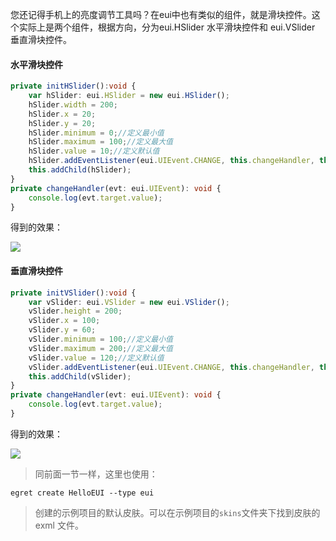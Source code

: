 您还记得手机上的亮度调节工具吗？在eui中也有类似的组件，就是滑块控件。这个实际上是两个组件，根据方向，分为eui.HSlider 水平滑块控件和 eui.VSlider 垂直滑块控件。

#### 水平滑块控件
``` TypeScript
private initHSlider():void {
    var hSlider: eui.HSlider = new eui.HSlider();
    hSlider.width = 200;
    hSlider.x = 20;
    hSlider.y = 20;
    hSlider.minimum = 0;//定义最小值
    hSlider.maximum = 100;//定义最大值
    hSlider.value = 10;//定义默认值
    hSlider.addEventListener(eui.UIEvent.CHANGE, this.changeHandler, this);
    this.addChild(hSlider);
}
private changeHandler(evt: eui.UIEvent): void {
    console.log(evt.target.value);
}
```
得到的效果：

![](56015a0c6ebed.png)

#### 垂直滑块控件
``` TypeScript
private initVSlider():void {
    var vSlider: eui.VSlider = new eui.VSlider();
    vSlider.height = 200;
    vSlider.x = 100;
    vSlider.y = 60;
    vSlider.minimum = 100;//定义最小值
    vSlider.maximum = 200;//定义最大值
    vSlider.value = 120;//定义默认值
    vSlider.addEventListener(eui.UIEvent.CHANGE, this.changeHandler, this);
    this.addChild(vSlider);
}
private changeHandler(evt: eui.UIEvent): void {
    console.log(evt.target.value);
}
```
得到的效果：

![](56015a1432390.png)



> 同前面一节一样，这里也使用：
```
egret create HelloEUI --type eui
```
> 创建的示例项目的默认皮肤。可以在示例项目的`skins`文件夹下找到皮肤的 exml 文件。